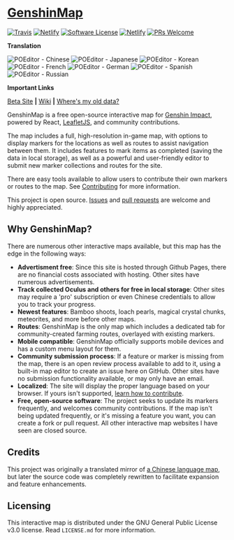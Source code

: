 # [GenshinMap](https://genshinmap.github.io/)

[![Travis](https://travis-ci.org/GenshinMap/genshinmap.github.io.svg?branch=master)](https://travis-ci.org/github/GenshinMap/genshinmap.github.io/)
[![Netlify](https://img.shields.io/netlify/e37c5eca-62e5-480d-922b-301ab8c4994a?label=beta%20build)](https://genshin-map-beta.netlify.app/)
[![Software License](https://img.shields.io/badge/license-GPLv3-green.svg)](https://github.com/GenshinMap/genshinmap.github.io/blob/master/LICENSE.md)
[![Netlify](https://img.shields.io/netlify/e37c5eca-62e5-480d-922b-301ab8c4994a?label=beta%20build)](https://genshin-map-beta.netlify.app/)
[![PRs Welcome](https://img.shields.io/badge/PRs-welcome-brightgreen.svg)](https://github.com/GenshinMap/genshinmap.github.io/wiki/Contributing)

__Translation__

![POEditor - Chinese](https://img.shields.io/poeditor/progress/394831/zh-CN?token=1362c61f5ab09d3fb015f19e77e437f1)
![POEditor - Japanese](https://img.shields.io/poeditor/progress/394831/ja?token=1362c61f5ab09d3fb015f19e77e437f1)
![POEditor - Korean](https://img.shields.io/poeditor/progress/394831/ko?token=1362c61f5ab09d3fb015f19e77e437f1)
![POEditor - French](https://img.shields.io/poeditor/progress/394831/fr?token=1362c61f5ab09d3fb015f19e77e437f1)
![POEditor - German](https://img.shields.io/poeditor/progress/394831/de?token=1362c61f5ab09d3fb015f19e77e437f1)
![POEditor - Spanish](https://img.shields.io/poeditor/progress/394831/es?token=1362c61f5ab09d3fb015f19e77e437f1)
![POEditor - Russian](https://img.shields.io/poeditor/progress/394831/ru?token=1362c61f5ab09d3fb015f19e77e437f1)

__Important Links__

[Beta Site](https://genshin-map-beta.netlify.app/) **|** [Wiki](https://github.com/GenshinMap/genshinmap.github.io/wiki/index) **|** [Where's my old data?](https://github.com/GenshinMap/genshinmap.github.io/wiki/Frequently-Asked-Questions#how-do-i-transfer-my-data-from-the-old-version-of-genshinmap)

GenshinMap is a free open-source interactive map for [Genshin Impact](https://genshin.mihoyo.com/), powered by React, [LeafletJS](https://leafletjs.com/reference-1.7.1.html), and community contributions.

The map includes a full, high-resolution in-game map, with options to display markers for the locations as well as routes to assist navigation between them. It includes features to mark items as completed (saving the data in local storage), as well as a powerful and user-friendly editor to submit new marker collections and routes for the site.

There are easy tools available to allow users to contribute their own markers or routes to the map. See [Contributing](https://github.com/GenshinMap/genshinmap.github.io/wiki/Contributing) for more information.

This project is open source. [Issues](https://github.com/GenshinMap/genshinmap.github.io/issues) and [pull requests](https://github.com/GenshinMap/genshinmap.github.io/pulls) are welcome and highly appreciated.

## Why GenshinMap?

There are numerous other interactive maps available, but this map has the edge in the following ways:

- **Advertisment free**: Since this site is hosted through Github Pages, there are no financial costs associated with hosting. Other sites have numerous advertisements.
- **Track collected Oculus and others for free in local storage**: Other sites may require a 'pro' subscription or even Chinese credentials to allow you to track your progress.
- **Newest features**: Bamboo shoots, loach pearls, magical crystal chunks, meteorites, and more before other maps.
- **Routes**: GenshinMap is the only map which includes a dedicated tab for community-created farming routes, overlayed with existing markers.
- **Mobile compatible**: GenshinMap officially supports mobile devices and has a custom menu layout for them.
- **Community submission process**: If a feature or marker is missing from the map, there is an open review process available to add to it, using a built-in map editor to create an issue here on GitHub. Other sites have no submission functionality available, or may only have an email.
- **Localized**: The site will display the proper language based on your browser. If yours isn't supported, [learn how to contribute](https://github.com/GenshinMap/genshinmap.github.io/wiki/Contributing#how-to-localize-the-site).
- **Free, open-source software**: The project seeks to update its markers frequently, and welcomes community contributions. If the map isn't being updated frequently, or it's missing a feature you want, you can create a fork or pull request. All other interactive map websites I have seen are closed source.

## Credits

This project was originally a translated mirror of [a Chinese language map](http://www.yuanshen.site/), but later the source code was completely rewritten to facilitate expansion and feature enhancements.

## Licensing

This interactive map is distributed under the GNU General Public License v3.0 license. Read `LICENSE.md` for more information.
